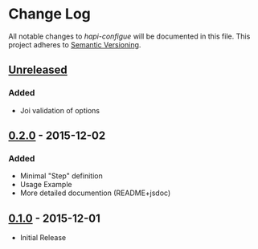 # Change Log

All notable changes to *hapi-configue* will be documented in this file.
This project adheres to [Semantic Versioning](http://semver.org/).

## [Unreleased][unreleased]
### Added
- Joi validation of options

## [0.2.0] - 2015-12-02
### Added
- Minimal "Step" definition
- Usage Example
- More detailed documention (README+jsdoc)

## [0.1.0] - 2015-12-01
- Initial Release

[unreleased]: https://github.com/AdrieanKhisbe/velibe/compare/v0.2.0...HEAD
[0.2.0]: https://github.com/AdrieanKhisbe/velibe/compare/v0.1.0.v0.2.0
[0.1.0]: https://github.com/AdrieanKhisbe/velibe/compare/e482070....v0.1.0
